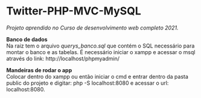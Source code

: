 # Twitter-PHP-MVC-MySQL

_Projeto aprendido no Curso de desenvolvimento web completo 2021._

**Banco de dados**  
Na raiz tem o arquivo _querys_banco.sql_ que contém o SQL necessário para montar o banco e as tabelas.
É necessário iniciar o xampp e acessar o msql através do link: http://localhost/phpmyadmin/  

**Mandeiras de rodar o app**  
Colocar dentro do xampp ou então iniciar o cmd e entrar dentro da pasta public do projeto e digitar: php -S localhost:8080  e acessar o url: localhost:8080.


 
